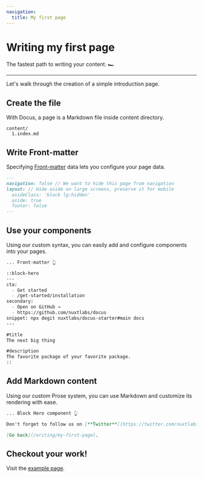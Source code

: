 ```yaml
---
navigation:
  title: My first page
---
```


# Writing my first page

The fastest path to writing your content. 🏎

---

Let's walk through the creation of a simple introduction page.

## Create the file

With Docus, a page is a Markdown file inside content directory.

``` [Directory structure]
content/
  1.index.md
```

## Write Front-matter

Specifying [Front-matter](/writing/front-matter) data lets you configure your page data.

```markdown [index.md]
---
navigation: false // We want to hide this page from navigation
layout: // Hide aside on large screens, preserve it for mobile
  asideClass: 'block lg:hidden'
  aside: true
  footer: false
---
```

## Use your components

Using our custom syntax, you can easily add and configure components into your pages.

```markdown [index.md]
... Front-matter 👆

::block-hero
---
cta:
  - Get started
  - /get-started/installation
secondary:
  - Open on GitHub →
  - https://github.com/nuxtlabs/docus
snippet: npx degit nuxtlabs/docus-starter#main docs
---

#title
The next big thing

#description
The favorite package of your favorite package.
::
```

## Add Markdown content

Using our custom Prose system, you can use Markdown and customize its rendering with ease.

```markdown [index.md]
... Block Hero component 👆

Don't forget to follow us on [**Twitter**](https://twitter.com/nuxtlabs).

[Go back](/writing/my-first-page).
```

## Checkout your work!

Visit the [example page](/writing/example-page).
